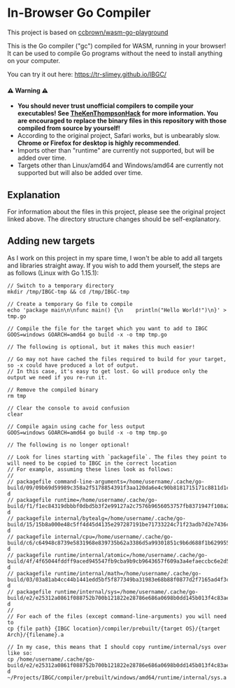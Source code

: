 # In-Browser Go Compiler

This project is based on [ccbrown/wasm-go-playground](https://github.com/ccbrown/wasm-go-playground)

This is the Go compiler ("gc") compiled for WASM, running in your browser! It can be used to compile Go programs without the need to install anything on your computer.

You can try it out here: https://tr-slimey.github.io/IBGC/

#### ⚠️ Warning ⚠️

- **You should never trust unofficial compilers to compile your executables! See [TheKenThompsonHack](https://wiki.c2.com/?TheKenThompsonHack) for more information. You are encouraged to replace the binary files in this repository with those compiled from source by yourself!**
- According to the original project, Safari works, but is unbearably slow. **Chrome or Firefox for desktop is highly recommended**.
- Imports other than "runtime" are currently not supported, but will be added over time.
- Targets other than Linux/amd64 and Windows/amd64 are currently not supported but will also be added over time.

## Explanation

For information about the files in this project, please see the original project linked above. The directory structure changes should be self-explanatory.

## Adding new targets

As I work on this project in my spare time, I won't be able to add all targets and libraries straight away. If you wish to add them yourself, the steps are
as follows (Linux with Go 1.15.1):

    // Switch to a temporary directory
    mkdir /tmp/IBGC-tmp && cd /tmp/IBGC-tmp

    // Create a temporary Go file to compile
    echo 'package main\n\nfunc main() {\n    println("Hello World!")\n}' > tmp.go

    // Compile the file for the target which you want to add to IBGC
    GOOS=windows GOARCH=amd64 go build -x -o tmp tmp.go

    // The following is optional, but it makes this much easier!

    // Go may not have cached the files required to build for your target, so -x could have produced a lot of output.
    // In this case, it's easy to get lost. Go will produce only the output we need if you re-run it.

    // Remove the compiled binary
    rm tmp

    // Clear the console to avoid confusion
    clear

    // Compile again using cache for less output
    GOOS=windows GOARCH=amd64 go build -x -o tmp tmp.go

    // The following is no longer optional!

    // Look for lines starting with `packagefile`. The files they point to will need to be copied to IBGC in the correct location
    // For example, assuming these lines look as follows:
    //
    // packagefile command-line-arguments=/home/username/.cache/go-build/09/09b69d59989c358a2f5178854391f3aa120da6e4c90b8181715171c8811d1c4b-d
    // packagefile runtime=/home/username/.cache/go-build/f1/f1ec84319dbbbf0dbd5b3f2e99127a2c7576b9656053757fb8371947f108a220-d
    // packagefile internal/bytealg=/home/username/.cache/go-build/15/15b8a000e48c5ff4d45d4135e297287191be71733224c71f23adb7d2e7436c71-d
    // packagefile internal/cpu=/home/username/.cache/go-build/c6/c64948c8739e5831968e839735b62a3386d5a99301851c9b6d688f1b62995506-d
    // packagefile runtime/internal/atomic=/home/username/.cache/go-build/4f/4f65044fddff9aced945547fb9cba9b9cb9643657f609a3a4efaeccbc6e2d5cc-d
    // packagefile runtime/internal/math=/home/username/.cache/go-build/03/03a81ab4cc44b1441edd5bf5f877349ba31983e68b88f0877d2f7165ad4f3cec-d
    // packagefile runtime/internal/sys=/home/username/.cache/go-build/e2/e25312a0861f088752b700b121822e28786e686a0698b0dd145b013f4c83aed2-d
    //
    // For each of the files (except command-line-arguments) you will need to
    cp {file path} {IBGC location}/compiler/prebuilt/{target OS}/{target Arch}/{filename}.a

    // In my case, this means that I should copy runtime/internal/sys over like so:
    cp /home/username/.cache/go-build/e2/e25312a0861f088752b700b121822e28786e686a0698b0dd145b013f4c83aed2-d ~/Projects/IBGC/compiler/prebuilt/windows/amd64/runtime/internal/sys.a
